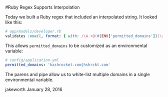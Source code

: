 #Ruby Regex Supports Interpolation

Today we built a Ruby regex that included an interpolated string. It looked like this:

```ruby
# app/models/developer.rb
validates :email, format: { with: /\A.+@(#{ENV['permitted_domains']})\z/ }
```

This allows `permitted_domains` to be customized as an environmental variable:

```yml
# config/application.yml
permitted_domains: 'hashrocket.com|hshrckt.com'
```

The parens and pipe allow us to white-list multiple domains in a single environmental variable.

jakeworth
January 28, 2016
